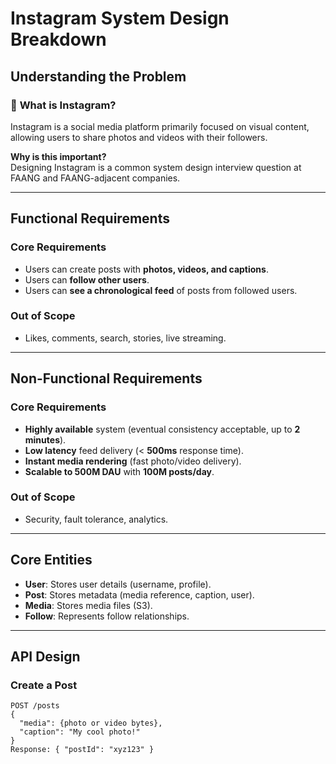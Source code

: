 # **Instagram System Design Breakdown**

## **Understanding the Problem**
### 📸 **What is Instagram?**
Instagram is a social media platform primarily focused on visual content, allowing users to share photos and videos with their followers.

**Why is this important?**  
Designing Instagram is a common system design interview question at FAANG and FAANG-adjacent companies.

---

## **Functional Requirements**
### **Core Requirements**
- Users can create posts with **photos, videos, and captions**.
- Users can **follow other users**.
- Users can **see a chronological feed** of posts from followed users.

### **Out of Scope**
- Likes, comments, search, stories, live streaming.

---

## **Non-Functional Requirements**
### **Core Requirements**
- **Highly available** system (eventual consistency acceptable, up to **2 minutes**).
- **Low latency** feed delivery (< **500ms** response time).
- **Instant media rendering** (fast photo/video delivery).
- **Scalable to 500M DAU** with **100M posts/day**.

### **Out of Scope**
- Security, fault tolerance, analytics.

---

## **Core Entities**
- **User**: Stores user details (username, profile).
- **Post**: Stores metadata (media reference, caption, user).
- **Media**: Stores media files (S3).
- **Follow**: Represents follow relationships.

---

## **API Design**
### **Create a Post**
```http
POST /posts
{
  "media": {photo or video bytes},
  "caption": "My cool photo!"
}
Response: { "postId": "xyz123" }
